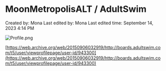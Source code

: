 # MoonMetropolisALT / AdultSwim

Created by: Mona
Last edited by: Mona
Last edited time: September 14, 2023 4:14 PM

![Profile.png](MoonMetropolisALT%20AdultSwim%20ffae2a60317b449eb37c5a256c9d2ca3/Profile.png)

[https://web.archive.org/web/20150906032919/http://boards.adultswim.com/t5/user/viewprofilepage/user-id/943300](https://web.archive.org/web/20150906032919/http://boards.adultswim.com/t5/user/viewprofilepage/user-id/943300)
